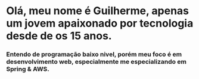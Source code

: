# Olá, meu nome é Guilherme, apenas um jovem apaixonado por tecnologia desde de os 15 anos.
### Entendo de programação baixo nivel, porém meu foco é em desenvolvimento web, especialmente me especializando em Spring & AWS.
